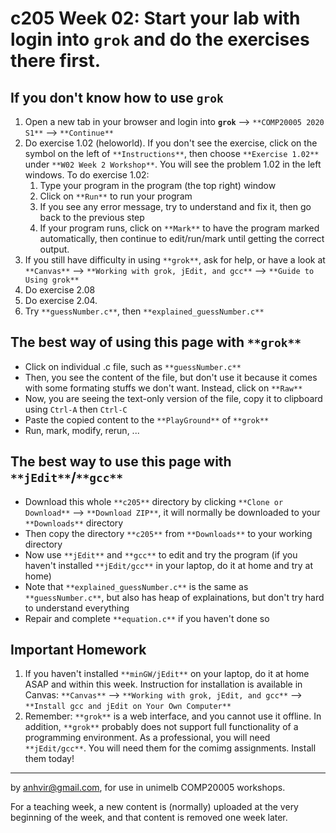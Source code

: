  c205 Week 02: Start your lab with login into `grok` and do the exercises there first.
=======

If you don't know how to use `grok`
---------------------------------
1. Open a new tab in your browser and login into **`grok`** --> `**COMP20005 2020 S1**` --> `**Continue**`  
1. Do exercise 1.02 (heloworld). If you don't see the exercise, click on the symbol on the left of `**Instructions**`, then choose `**Exercise 1.02**` under `**W02 Week 2 Workshop**`. You will see the problem 1.02 in the left windows. To do exercise 1.02:
   1. Type your program in the program (the top right) window
   1. Click on `**Run**` to run your program
   1. If you see any error message, try to understand and fix it, then go back to the previous step
   1. If your program runs, click on `**Mark**` to have the program marked automatically, then continue to edit/run/mark until getting the correct output.
1. If you still have difficulty in using `**grok**`, ask for help, or have a look at `**Canvas**` --> `**Working with grok, jEdit, and gcc**` --> `**Guide to Using grok**`
1. Do exercise 2.08 
1. Do exercise 2.04. 
1. Try `**guessNumber.c**`, then `**explained_guessNumber.c**`


The best way of using this page with `**grok**`
--------------------------------------------
  * Click on individual .c file, such as `**guessNumber.c**`
  * Then, you see the content of the file, but don't use it because it comes with some formating stuffs we don't want. Instead, click on `**Raw**`
  * Now, you are seeing the text-only version of the file, copy it to clipboard using `Ctrl-A` then `Ctrl-C`
  * Paste the copied content to the `**PlayGround**` of `**grok**`
  * Run, mark, modify, rerun, ... 

The best way to use this page with `**jEdit**`/`**gcc**`
--------------------------------------------------
  * Download this whole `**c205**` directory by clicking `**Clone or Download**` --> `**Download ZIP**`, it will normally be downloaded to your `**Downloads**` directory
  * Then copy the directory `**c205**` from `**Downloads**` to your working directory
  * Now use `**jEdit**` and `**gcc**` to edit and try the program (if you haven't 
installed `**jEdit/gcc**` in your laptop, do it at home and try at home)
  * Note that `**explained_guessNumber.c**` is the same as `**guessNumber.c**`, but also has heap of explainations, but don't try hard to understand everything 
  * Repair and complete `**equation.c**` if you haven't done so 

Important Homework
-----------------
1. If you haven't installed `**minGW/jEdit**` on your laptop, do it at home ASAP and within this week. Instruction for installation is available in Canvas: 
`**Canvas**` -->  `**Working with grok, jEdit, and gcc**` --> `**Install gcc and jEdit on Your Own Computer**`
1. Remember: `**grok**` is a web interface, and you cannot use it offline. In addition, `**grok**` probably does not support full functionality of a programming environment. As a professional, you will need `**jEdit/gcc**`. You will need them for the comimg assignments. Install them today!



-------------------------------------------------------------
by anhvir@gmail.com, for use in unimelb COMP20005 workshops.

For a teaching week, a new content is (normally) uploaded at the very beginning of the week, and that content is removed one week later.
